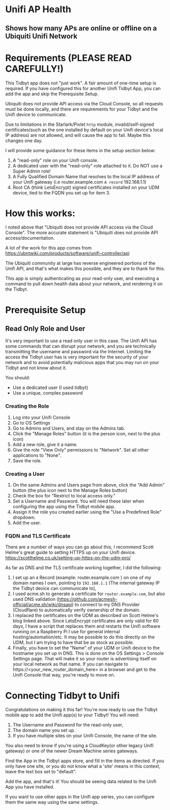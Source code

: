 # Unifi AP Health
## Shows how many APs are online or offline on a Ubiquiti Unifi Network

# Requirements (PLEASE READ CAREFULLY!)
This Tidbyt app does not "just work". A fair amount of one-time setup is required. If you have configured this for another Unifi Tidbyt App, you can add the app and skip the Prerequisite Setup.

Ubiquiti does not provide API access via the Cloud Console, so all requests must be done locally, and there are requirements for your Tidbyt and the Unifi device to communicate.

Due to limitations in the Starlark/Pixlet `http` module, invalid/self-signed certificates(such as the one installed by default on your Unifi device's local IP address) are not allowed, and will cause the app to fail. Maybe this changes one day.

I will provide some guidance for these items in the setup section below:

1. A "read-only" role on your Unifi console.
2. A dedicated user with the "read-only" role attached to it. Do NOT use a Super Admin role!
3. A Fully Qualified Domain Name that resolves to the local IP address of your Unifi gateway (i.e router.example.com `A record` 192.168.1.1)
4. Root CA (think LetsEncrypt) signed certificates installed on your UDM device, tied to the FQDN you set up for item 3.

# How this works:
I noted above that "Ubiquiti does not provide API access via the Cloud Console". The more accurate statement is "Ubiquiti does not provide API access/documentation. 

A lot of the work for this app comes from https://ubntwiki.com/products/software/unifi-controller/api

The Ubiquiti community at large has reverse engineered portions of the Unifi API, and that's what makes this possible, and they are to thank for this.

This app is simply authenticating as your read-only user, and executing a command to pull down health data about your network, and rendering it on the Tidbyt.

# Prerequisite Setup

## Read Only Role and User
It's very important to use a read only user in this case. The Unifi API has some commands that can disrupt your network, and you are technically transmitting the username and password via the Internet.
Limiting the access the Tidbyt user has is very important for the security of your network and to avoid potentially malicious apps that you may run on your Tidbyt and not know about it.

You should:
 - Use a dedicated user (I used tidbyt)
 - Use a unique, complex password

### Creating the Role
1. Log into your Unifi Console
2. Go to OS Settings
3. Go to Admins and Users, and stay on the Admins tab.
4. Click the "Manage Roles" button (it is the person icon, next to the plus icon)
5. Add a new role, give it a name.
6. Give the role "View Only" permissions to "Network". Set all other applications to "None".
7. Save the role.

### Creating a User
1. On the same Admins and Users page from above, click the "Add Admin" button (the plus icon next to the Manage Roles button)
2. Check the box for "Restrict to local access only."
3. Set a Username and Password. You will need these later when configuring the app using the Tidbyt mobile app.
4. Assign it the role you created earlier using the "Use a Predefined Role" dropdown.
5. Add the user.

### FQDN and TLS Certificate

There are a number of ways you can go about this, I recommend Scott Helme's great guide to setting HTTPS up on your Unifi device.
https://scotthelme.co.uk/setting-up-https-on-the-udm-pro/

As far as DNS and the TLS certificate working together, I did the following:
1. I set up an `A` Record (example: router.example.com ) on one of my domain names I own, pointing to `192.168.1.1` (The internal gateway IP the Tidbyt device can communicate to),
2. I used acme.sh to generate a certificate for `router.example.com`, but also used DNS validation (https://github.com/acmesh-official/acme.sh/wiki/dnsapi) to connect to my DNS Provider (Cloudflare) to automatically verify ownership of the domain.
3. I replaced the certificates on the UDM as described on Scott Helme's blog linked above. Since LetsEncrypt certificates are only valid for 60 days, I have a script that replaces them and restarts the Unifi software running on a Raspberry Pi I use for general internal hosting/automation/etc. It may be possible to do this directly on the UDM, but I am trying to have that be as stock as possible.
4. Finally, you have to set the "Name" of your UDM or Unifi device to the hostname you set up in DNS. This is done on the OS Settings > Console Settings page. That will make it so your router is advertising itself on your local network as that name. If you can navigate to https://<your_new_router_domain_here> in a browser and get to the Unifi Console that way, you're ready to move on.

# Connecting Tidbyt to Unifi
Congratulations on making it this far! You're now ready to use the Tidbyt mobile app to add the Unifi app(s) to your Tidbyt! You will need:
1. The Username and Password for the read-only user,
2. The domain name you set up.
3. If you have multiple sites on your Unifi Console, the name of the site.

You also need to know if you're using a CloudKey(or other legacy Unifi gateway) or one of the newer Dream Machine series gateways.

Find the App in the Tidbyt apps store, and fill in the items as directed. If you only have one site, or you do not know what a 'site' means in this context, leave the text box set to "default".

Add the app, and that's it! You should be seeing data related to the Unifi App you have installed.

If you want to use other apps in the Unifi app series, you can configure them the same way using the same settings.